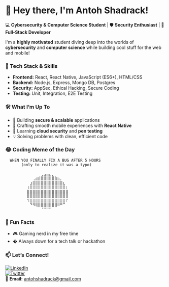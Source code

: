 # 👋 Hey there, I'm Antoh Shadrack!  

💻 **Cybersecurity & Computer Science Student** | 🛡️ **Security Enthusiast** | 🚀 **Full-Stack Developer**  

I'm a **highly motivated** student diving deep into the worlds of **cybersecurity** and **computer science** while building cool stuff for the web and mobile!  

### 🔧 Tech Stack & Skills  
- **Frontend:** React, React Native, JavaScript (ES6+), HTML/CSS  
- **Backend:** Node.js, Express, Mongo DB, Postgres  
- **Security:** AppSec, Ethical Hacking, Secure Coding  
- **Testing:** Unit, Integration, E2E Testing  


### 🛠️ What I’m Up To  
- 🔐 Building **secure & scalable** applications  
- 📱 Crafting smooth mobile experiences with **React Native**  
- 🎯 Learning **cloud security** and **pen testing**  
- 💡 Solving problems with clean, efficient code  

### 😂 Coding Meme of the Day 
      WHEN YOU FINALLY FIX A BUG AFTER 5 HOURS  
           (only to realize it was a typo)  

           ⠀⠀⠀⠀⠀⠀⠀⢀⣠⣤⣄⡀⠀⠀⠀⠀⠀⠀  
           ⠀⠀⠀⠀⢀⣴⣾⣿⣿⣿⣿⣿⣷⣦⡀⠀⠀⠀  
           ⠀⠀⠀⣰⣿⣿⣿⣿⣿⣿⣿⣿⣿⣿⣿⣆⠀⠀  
           ⠀⠀⢰⣿⣿⣿⣿⣿⣿⣿⣿⣿⣿⣿⣿⣿⡆⠀  
           ⠀⠀⣿⣿⣿⣿⣿⣿⣿⣿⣿⣿⣿⣿⣿⣿⣿⠀  
           ⠀⠀⣿⣿⣿⣿⣿⣿⣿⣿⣿⣿⣿⣿⣿⣿⣿⠀  
           ⠀⠀⠹⣿⣿⣿⣿⣿⣿⣿⣿⣿⣿⣿⣿⣿⠏⠀  
           ⠀⠀⠀⠙⠻⢿⣿⣿⣿⣿⣿⣿⣿⠿⠛⠉⠀⠀  
           ⠀⠀⠀⠀⠀⠀⠀⠈⠉⠉⠉⠀⠀⠀⠀⠀⠀⠀  


### 🌟 Fun Facts   
- 🎮 Gaming nerd in my free time 
- � Always down for a tech talk or hackathon  

### 📫 Let’s Connect!  
[![LinkedIn](https://img.shields.io/badge/LinkedIn-Connect-blue?style=flat&logo=linkedin)](https://www.linkedin.com/in/antoh-shadrack-926677309/?lipi=urn%3Ali%3Apage%3Ad_flagship3_feed%3BrIjrNpDsR3q0MDDPP8R8ig%3D%3D)  
[![Twitter](https://img.shields.io/badge/Twitter-Follow-1DA1F2?style=flat&logo=twitter)](https://x.com/paakwesipowder)  
📧 **Email:** antohshadrack@gmail.com 


